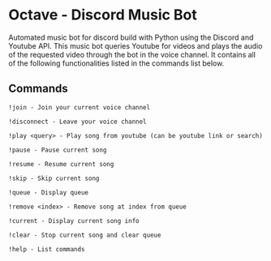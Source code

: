 # Octave - Discord Music Bot
Automated music bot for discord build with Python using the Discord and Youtube API. This music bot queries Youtube for videos and plays the audio of the requested video through the bot in the voice channel. It contains all of the following functionalities listed in the commands list below.

## Commands
    !join - Join your current voice channel
    
    !disconnect - Leave your voice channel
    
    !play <query> - Play song from youtube (can be youtube link or search)
    
    !pause - Pause current song
    
    !resume - Resume current song
    
    !skip - Skip current song
    
    !queue - Display queue
    
    !remove <index> - Remove song at index from queue
    
    !current - Display current song info
    
    !clear - Stop current song and clear queue
    
    !help - List commands
